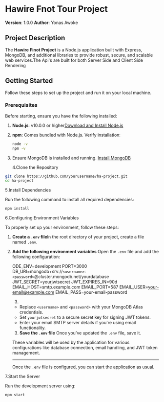 # Hawire Fnot Tour Project

**Version**: 1.0.0
**Author**: Yonas Awoke

## Project Description

The **Hawire Finot Project** is a Node.js application built with Express, MongoDB, and additional libraries to provide robust, secure, and scalable web services.The Api's are built for both Server Side and Client Side Rendering

## Getting Started

Follow these steps to set up the project and run it on your local machine.

### Prerequisites

Before starting, ensure you have the following installed:

1. **Node.js**: v10.0.0 or higher[Download and Install Node.js](https://nodejs.org/)
2. **npm**: Comes bundled with Node.js.
   Verify installation:

   ```bash
   node -v
   npm -v
   ```

3. Ensure MongoDB is installed and running.
   [Install MongoDB](https://www.mongodb.com/try/download/community)

   4.Clone the Repository

```bash
git clone https://github.com/yourusername/ha-project.git
cd ha-project
```

5.Install Dependencies

Run the following command to install all required dependencies:

```bash
npm install
```

6.Configuring Environment Variables

To properly set up your environment, follow these steps:

1. **Create a `.env` file**In the root directory of your project, create a file named `.env`.
2. **Add the following environment variables**
   Open the `.env` file and add the following configuration:

   ODE_ENV=development
   PORT=3000
   DB_URI=mongodb+srv://`<username>`:`<password>`@cluster.mongodb.net/yourdatabase
   JWT_SECRET=yourjwtsecret
   JWT_EXPIRES_IN=90d
   EMAIL_HOST=smtp.example.com
   EMAIL_PORT=587
   EMAIL_USER=[your-email@example.com]()
   EMAIL_PASS=your-email-password

   3.

   - Replace `<username>` and `<password>` with your MongoDB Atlas credentials.
   - Set `yourjwtsecret` to a secure secret key for signing JWT tokens.
   - Enter your email SMTP server details if you're using email functionality.

   3. **Save the `.env` file**
      Once you’ve updated the `.env` file, save it.

   These variables will be used by the application for various configurations like database connection, email handling, and JWT token management.

   ***

   Once the `.env` file is configured, you can start the application as usual.

7.Start the Server

Run the development server using:

```
npm start
```

